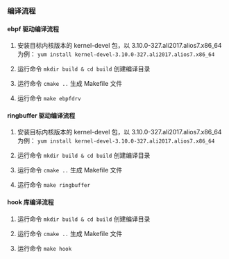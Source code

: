




### 编译流程

#### ebpf 驱动编译流程

1. 安装目标内核版本的 kernel-devel 包，以 3.10.0-327.ali2017.alios7.x86_64 为例： `yum install kernel-devel-3.10.0-327.ali2017.alios7.x86_64`

2. 运行命令 `mkdir build & cd build` 创建编译目录

3. 运行命令 `cmake ..` 生成 Makefile 文件

4. 运行命令 `make ebpfdrv`

#### ringbuffer 驱动编译流程

1. 安装目标内核版本的 kernel-devel 包，以 3.10.0-327.ali2017.alios7.x86_64 为例： `yum install kernel-devel-3.10.0-327.ali2017.alios7.x86_64`

2. 运行命令 `mkdir build & cd build` 创建编译目录

3. 运行命令 `cmake ..` 生成 Makefile 文件

4. 运行命令 `make ringbuffer`

#### hook 库编译流程

1. 运行命令 `mkdir build & cd build` 创建编译目录

2. 运行命令 `cmake ..` 生成 Makefile 文件

3. 运行命令 `make hook`
